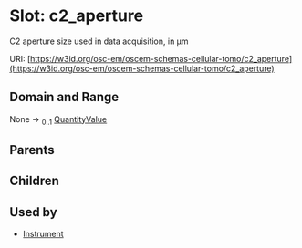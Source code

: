 
# Slot: c2_aperture

C2 aperture size used in data acquisition, in µm

URI: [https://w3id.org/osc-em/oscem-schemas-cellular-tomo/c2_aperture](https://w3id.org/osc-em/oscem-schemas-cellular-tomo/c2_aperture)


## Domain and Range

None &#8594;  <sub>0..1</sub> [QuantityValue](QuantityValue.md)

## Parents


## Children


## Used by

 * [Instrument](Instrument.md)
